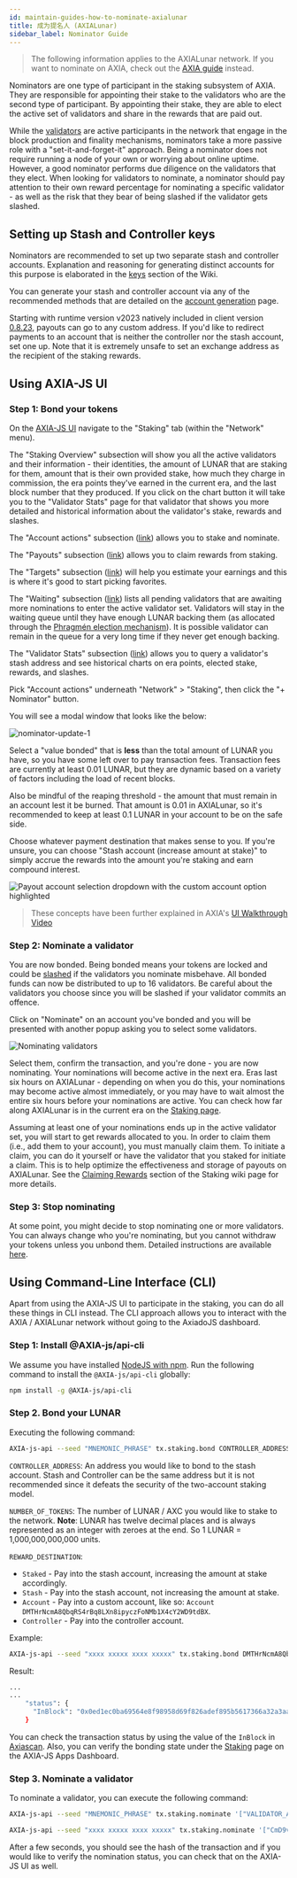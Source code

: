 ```yaml
---
id: maintain-guides-how-to-nominate-axialunar
title: 成为提名人 (AXIALunar)
sidebar_label: Nominator Guide
---
```


> The following information applies to the AXIALunar network. If you want to nominate on AXIA, check out the [AXIA guide](https://solar.wiki.AXIA.network/docs/en/maintain-guides-how-to-validate-AXIA) instead.

Nominators are one type of participant in the staking subsystem of AXIA. They are responsible for appointing their stake to the validators who are the second type of participant. By appointing their stake, they are able to elect the active set of validators and share in the rewards that are paid out.

While the [validators](maintain-guides-how-to-validate-axialunar) are active participants in the network that engage in the block production and finality mechanisms, nominators take a more passive role with a "set-it-and-forget-it" approach. Being a nominator does not require running a node of your own or worrying about online uptime. However, a good nominator performs due diligence on the validators that they elect. When looking for validators to nominate, a nominator should pay attention to their own reward percentage for nominating a specific validator - as well as the risk that they bear of being slashed if the validator gets slashed.

## Setting up Stash and Controller keys

Nominators are recommended to set up two separate stash and controller accounts. Explanation and reasoning for generating distinct accounts for this purpose is elaborated in the [keys](learn-keys#controller-and-stash-keys) section of the Wiki.

You can generate your stash and controller account via any of the recommended methods that are detailed on the [account generation](learn-account-generation) page.

Starting with runtime version v2023 natively included in client version [0.8.23](https://github.com/axia-tech/AXIA/releases/tag/v0.8.23), payouts can go to any custom address. If you'd like to redirect payments to an account that is neither the controller nor the stash account, set one up. Note that it is extremely unsafe to set an exchange address as the recipient of the staking rewards.

## Using AXIA-JS UI

### Step 1: Bond your tokens

On the [AXIA-JS UI](https://AXIA.js.org/apps) navigate to the "Staking" tab (within the "Network" menu).

The "Staking Overview" subsection will show you all the active validators and their information - their identities, the amount of LUNAR that are staking for them, amount that is their own provided stake, how much they charge in commission, the era points they've earned in the current era, and the last block number that they produced. If you click on the chart button it will take you to the "Validator Stats" page for that validator that shows you more detailed and historical information about the validator's stake, rewards and slashes.

The "Account actions" subsection ([link](https://AXIA.js.org/apps/#/staking/actions)) allows you to stake and nominate.

The "Payouts" subsection ([link](https://AXIA.js.org/apps/#/staking/payouts)) allows you to claim rewards from staking.

The "Targets" subsection ([link](https://AXIA.js.org/apps/#/staking/targets)) will help you estimate your earnings and this is where it's good to start picking favorites.

The "Waiting" subsection ([link](https://AXIA.js.org/apps/#/staking/waiting)) lists all pending validators that are awaiting more nominations to enter the active validator set. Validators will stay in the waiting queue until they have enough LUNAR backing them (as allocated through the [Phragmén election mechanism](https://solar.wiki.AXIA.network/docs/en/learn-phragmen)). It is possible validator can remain in the queue for a very long time if they never get enough backing.

The "Validator Stats" subsection ([link](https://AXIA.js.org/apps/#/staking/query)) allows you to query a validator's stash address and see historical charts on era points, elected stake, rewards, and slashes.

Pick "Account actions" underneath "Network" > "Staking", then click the "+ Nominator" button.

You will see a modal window that looks like the below:

![nominator-update-1](assets/axialunar/axialunar_nominator_popup.png)

Select a "value bonded" that is **less** than the total amount of LUNAR you have, so you have some left over to pay transaction fees. Transaction fees are currently at least 0.01 LUNAR, but they are dynamic based on a variety of factors including the load of recent blocks.

Also be mindful of the reaping threshold - the amount that must remain in an account lest it be burned. That amount is 0.01 in AXIALunar, so it's recommended to keep at least 0.1 LUNAR in your account to be on the safe side.

Choose whatever payment destination that makes sense to you. If you're unsure, you can choose "Stash account (increase amount at stake)" to simply accrue the rewards into the amount you're staking and earn compound interest.

![Payout account selection dropdown with the custom account option highlighted](assets/payout/01.png)

> These concepts have been further explained in AXIA's [UI Walkthrough Video](https://www.youtube.com/watch?v=mNStMPZjiHM&list=PLOyWqupZ-WGuAuS00rK-pebTMAOxW41W8)

### Step 2: Nominate a validator

You are now bonded. Being bonded means your tokens are locked and could be [slashed](learn-staking#slashing) if the validators you nominate misbehave. All bonded funds can now be distributed to up to 16 validators. Be careful about the validators you choose since you will be slashed if your validator commits an offence.

Click on "Nominate" on an account you've bonded and you will be presented with another popup asking you to select some validators.

![Nominating validators](assets/axialunar/axialunar_nominator_selection.png)

Select them, confirm the transaction, and you're done - you are now nominating. Your nominations will become active in the next era. Eras last six hours on AXIALunar - depending on when you do this, your nominations may become active almost immediately, or you may have to wait almost the entire six hours before your nominations are active. You can check how far along AXIALunar is in the current era on the [Staking page](https://AXIA.js.org/apps/#/staking).

Assuming at least one of your nominations ends up in the active validator set, you will start to get rewards allocated to you. In order to claim them (i.e., add them to your account), you must manually claim them. To initiate a claim, you can do it yourself or have the validator that you staked for initiate a claim. This is to help optimize the effectiveness and storage of payouts on AXIALunar. See the [Claiming Rewards](learn-staking#claiming-rewards) section of the Staking wiki page for more details.

### Step 3: Stop nominating

At some point, you might decide to stop nominating one or more validators. You can always change who you're nominating, but you cannot withdraw your tokens unless you unbond them. Detailed instructions are available [here](maintain-guides-how-to-unbond).

## Using Command-Line Interface (CLI)

Apart from using the AXIA-JS UI to participate in the staking, you can do all these things in CLI instead. The CLI approach allows you to interact with the AXIA / AXIALunar network without going to the AxiadoJS dashboard.

### Step 1: Install @AXIA-js/api-cli

We assume you have installed [NodeJS with npm](https://nodejs.org). Run the following command to install the `@AXIA-js/api-cli` globally:

```bash
npm install -g @AXIA-js/api-cli
```

### Step 2. Bond your LUNAR

Executing the following command:

```bash
AXIA-js-api --seed "MNEMONIC_PHRASE" tx.staking.bond CONTROLLER_ADDRESS NUMBER_OF_TOKENS REWARD_DESTINATION --ws WEBSOCKET_ENDPOINT
```

`CONTROLLER_ADDRESS`: An address you would like to bond to the stash account. Stash and Controller can be the same address but it is not recommended since it defeats the security of the two-account staking model.

`NUMBER_OF_TOKENS`: The number of LUNAR / AXC you would like to stake to the network. **Note**: LUNAR has twelve decimal places and is always represented as an integer with zeroes at the end. So 1 LUNAR = 1,000,000,000,000 units.

`REWARD_DESTINATION`:

- `Staked` - Pay into the stash account, increasing the amount at stake accordingly.
- `Stash` - Pay into the stash account, not increasing the amount at stake.
- `Account` - Pay into a custom account, like so: `Account DMTHrNcmA8QbqRS4rBq8LXn8ipyczFoNMb1X4cY2WD9tdBX`.
- `Controller` - Pay into the controller account.

Example:

```bash
AXIA-js-api --seed "xxxx xxxxx xxxx xxxxx" tx.staking.bond DMTHrNcmA8QbqRS4rBq8LXn8ipyczFoNMb1X4cY2WD9tdBX 1000000000000 Staked --ws wss://axialunar-rpc.AXIA.io/
```

Result:

```bash
...
...
    "status": {
      "InBlock": "0x0ed1ec0ba69564e8f98958d69f826adef895b5617366a32a3aa384290e98514e"
    }
```

You can check the transaction status by using the value of the `InBlock` in [Axiascan](https://axiascan.io/pre/axialunar). Also, you can verify the bonding state under the [Staking](https://AXIA.js.org/apps/#/staking/actions) page on the AXIA-JS Apps Dashboard.

### Step 3. Nominate a validator

To nominate a validator, you can execute the following command:

```bash
AXIA-js-api --seed "MNEMONIC_PHRASE" tx.staking.nominate '["VALIDATOR_ADDRESS"]' --ws WS_ENDPOINT
```

```bash
AXIA-js-api --seed "xxxx xxxxx xxxx xxxxx" tx.staking.nominate '["CmD9vaMYoiKe7HiFnfkftwvhKbxN9bhyjcDrfFRGbifJEG8","E457XaKbj2yTB2URy8N4UuzmyuFRkcdxYs67UvSgVr7HyFb"]' --ws wss://axialunar-rpc.AXIA.io/
```

After a few seconds, you should see the hash of the transaction and if you would like to verify the nomination status, you can check that on the AXIA-JS UI as well.
